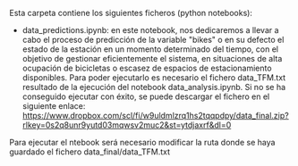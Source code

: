 Esta carpeta contiene los siguientes ficheros (python notebooks):

- data_predictions.ipynb: en este notebook, nos dedicaremos a llevar a cabo el proceso de predicción de la variable "bikes" o en su defecto el estado de la estación en un momento determinado del tiempo, con el objetivo de gestionar eficientemente el sistema, en situaciones de alta ocupación de bicicletas o escasez de espacios de estacionamiento disponibles. Para poder ejecutarlo es necesario el fichero data_TFM.txt resultado de la ejecución del notebook data_analysis.ipynb. Si no se ha conseguido ejecutar con éxito, se puede descargar el fichero en el siguiente enlace: https://www.dropbox.com/scl/fi/w9uldmlzrq1hs2tqqpdpy/data_final.zip?rlkey=0s2q8unr9yutd03mqwsv2muc2&st=ytdjaxrf&dl=0

Para ejecutar el ntebook será necesario modificar la ruta donde se haya guardado el fichero data_final/data_TFM.txt
